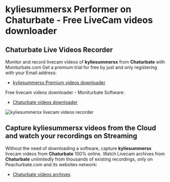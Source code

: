 # kyliesummersx Performer on Chaturbate - Free LiveCam videos downloader

## Chaturbate Live Videos Recorder

Monitor and record livecam videos of **kyliesummersx** from **Chaturbate** with Moniturbate.com
Get a premium trial for free by just and only registering with your Email address:
* [kyliesummersx Premium videos downloader](https://moniturbate.com/request-demo-licence-key.html)

Free livecam videos downloader - Moniturbate Software:
* [Chaturbate videos downloader](https://moniturbate.com/moniturbate-download-software.html)

![kyliesummersx livecam videos recorder](https://peachurnet.com/templates/moniturbate-software.png)


## Capture kyliesummersx videos from the Cloud and watch your recordings on Streaming

Without the need of downloading a software, capture **kyliesummersx** livecam videos from **Chaturbate** 100% online.
Watch Livecam archives from **Chaturbate** unlimitedly from thousands of existing recordings, only on Peachurbate.com and its websites network:
* [Chaturbate videos archives](https://peachurnet.com/)